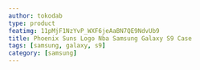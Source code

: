 ```yaml
---
author: tokodab
type: product
featimg: 11pMjF1NzYvP_WXF6jeAaBN7QE9NdvUb9
title: Phoenix Suns Logo Nba Samsung Galaxy S9 Case
tags: [samsung, galaxy, s9]
category: [samsung]
---
```

